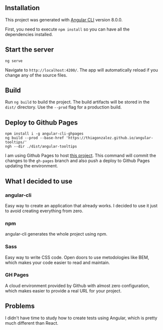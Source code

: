 ## Installation
This project was generated with [Angular CLI](https://github.com/angular/angular-cli) version 8.0.0.

First, you need to execute `npm install` so you can have all the dependencies installed.


## Start the server
```
ng serve
```
Navigate to `http://localhost:4200/`. The app will automatically reload if you change any of the source files.


## Build
Run `ng build` to build the project. The build artifacts will be stored in the `dist/` directory. Use the `--prod` flag for a production build.


## Deploy to Github Pages
```
npm install i -g angular-cli-ghpages
ng build --prod --base-href 'https://thiagonzalez.github.io/angular-tooltips/'
ngh --dir ./dist/angular-tooltips

```
I am using Github Pages to host [this project](https://thiagonzalez.github.io/angular-tooltips/). 
This command will commit the changes to the `gh-pages` branch and also push a deploy to Github Pages updating the environment.


## What I decided to use

### angular-cli
Easy way to create an application that already works. I decided to use it just to avoid creating everything from zero.

### npm
angular-cli generates the whole project using npm.

### Sass
Easy way to write CSS code. Open doors to use metodologies like BEM, which makes your code easier to read and maintain.

### GH Pages
A cloud environment provided by Github with almost zero configuration, which makes easier to provide a real URL for your project.

## Problems
I didn't have time to study how to create tests using Angular, which is pretty much different than React.
